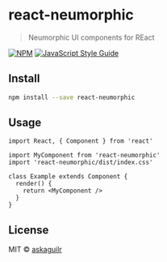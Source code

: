 # react-neumorphic

> Neumorphic UI components for REact

[![NPM](https://img.shields.io/npm/v/react-neumorphic.svg)](https://www.npmjs.com/package/react-neumorphic) [![JavaScript Style Guide](https://img.shields.io/badge/code_style-standard-brightgreen.svg)](https://standardjs.com)

## Install

```bash
npm install --save react-neumorphic
```

## Usage

```tsx
import React, { Component } from 'react'

import MyComponent from 'react-neumorphic'
import 'react-neumorphic/dist/index.css'

class Example extends Component {
  render() {
    return <MyComponent />
  }
}
```

## License

MIT © [askaguilr](https://github.com/askaguilr)

